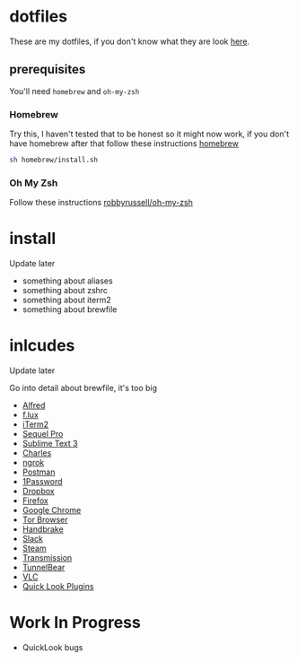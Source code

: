 # dotfiles

These are my dotfiles, if you don't know what they are look [here](https://dotfiles.github.io/).

## prerequisites

You'll need `homebrew` and `oh-my-zsh`

### Homebrew

Try this, I haven't tested that to be honest so it might now work, if you don't have homebrew after that follow these instructions [homebrew](http://brew.sh/)

```bash
sh homebrew/install.sh
```

### Oh My Zsh

Follow these instructions [robbyrussell/oh-my-zsh](https://github.com/robbyrussell/oh-my-zsh)

# install

Update later

- something about aliases
- something about zshrc
- something about iterm2
- something about brewfile

# inlcudes

Update later

Go into detail about brewfile, it's too big

- [Alfred](https://www.alfredapp.com/)
- [f.lux](https://justgetflux.com/)
- [iTerm2](https://www.iterm2.com/)
- [Sequel Pro](http://www.sequelpro.com/)
- [Sublime Text 3](https://www.sublimetext.com/3)
- [Charles](https://www.charlesproxy.com/)
- [ngrok](https://ngrok.com/)
- [Postman](https://www.getpostman.com/)
- [1Password](https://1password.com/)
- [Dropbox](https://www.dropbox.com/)
- [Firefox](https://www.mozilla.org/firefox)
- [Google Chrome](https://www.google.com/chrome/)
- [Tor Browser](https://www.torproject.org/projects/torbrowser.html.en)
- [Handbrake](https://handbrake.fr/)
- [Slack](https://slack.com/)
- [Steam](http://store.steampowered.com/)
- [Transmission](https://www.transmissionbt.com/)
- [TunnelBear](https://www.tunnelbear.com/)
- [VLC](http://www.videolan.org/)
- [Quick Look Plugins](https://github.com/sindresorhus/quick-look-plugins)


# Work In Progress

- QuickLook bugs

